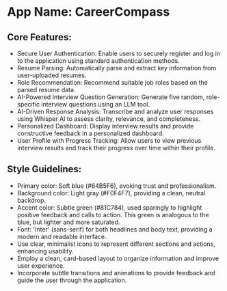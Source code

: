 # **App Name**: CareerCompass

## Core Features:

- Secure User Authentication: Enable users to securely register and log in to the application using standard authentication methods.
- Resume Parsing: Automatically parse and extract key information from user-uploaded resumes.
- Role Recommendation: Recommend suitable job roles based on the parsed resume data.
- AI-Powered Interview Question Generation: Generate five random, role-specific interview questions using an LLM tool.
- AI-Driven Response Analysis: Transcribe and analyze user responses using Whisper AI to assess clarity, relevance, and completeness.
- Personalized Dashboard: Display interview results and provide constructive feedback in a personalized dashboard.
- User Profile with Progress Tracking: Allow users to view previous interview results and track their progress over time within their profile.

## Style Guidelines:

- Primary color: Soft blue (#64B5F6), evoking trust and professionalism.
- Background color: Light gray (#F0F4F7), providing a clean, neutral backdrop.
- Accent color: Subtle green (#81C784), used sparingly to highlight positive feedback and calls to action. This green is analogous to the blue, but lighter and more saturated.
- Font: 'Inter' (sans-serif) for both headlines and body text, providing a modern and readable interface.
- Use clear, minimalist icons to represent different sections and actions, enhancing usability.
- Employ a clean, card-based layout to organize information and improve user experience.
- Incorporate subtle transitions and animations to provide feedback and guide the user through the application.